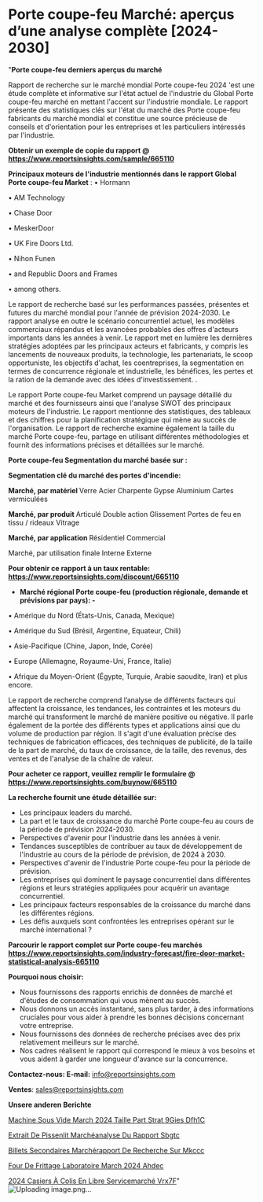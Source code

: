 # Porte coupe-feu Marché: aperçus d’une analyse complète [2024-2030]

"<strong>Porte coupe-feu derniers aperçus du marché</strong>

Rapport de recherche sur le marché mondial Porte coupe-feu 2024 'est une étude complète et informative sur l'état actuel de l'industrie du Global Porte coupe-feu marché en mettant l'accent sur l'industrie mondiale. Le rapport présente des statistiques clés sur l'état du marché des Porte coupe-feu fabricants du marché mondial et constitue une source précieuse de conseils et d'orientation pour les entreprises et les particuliers intéressés par l'industrie.

<strong>Obtenir un exemple de copie du rapport @ <a href=https://www.reportsinsights.com/sample/665110>https://www.reportsinsights.com/sample/665110</a></strong>

<strong>Principaux moteurs de l'industrie mentionnés dans le rapport Global Porte coupe-feu Market</strong> :
• Hormann

• AM Technology

• Chase Door

• MeskerDoor

• UK Fire Doors Ltd.

• Nihon Funen

• and Republic Doors and Frames

• among others.

Le rapport de recherche basé sur les performances passées, présentes et futures du marché mondial pour l'année de prévision 2024-2030. Le rapport analyse en outre le scénario concurrentiel actuel, les modèles commerciaux répandus et les avancées probables des offres d'acteurs importants dans les années à venir. Le rapport met en lumière les dernières stratégies adoptées par les principaux acteurs et fabricants, y compris les lancements de nouveaux produits, la technologie, les partenariats, le scoop opportuniste, les objectifs d'achat, les coentreprises, la segmentation en termes de concurrence régionale et industrielle, les bénéfices, les pertes et la ration de la demande avec des idées d'investissement. .

Le rapport Porte coupe-feu Market comprend un paysage détaillé du marché et des fournisseurs ainsi que l'analyse SWOT des principaux moteurs de l'industrie. Le rapport mentionne des statistiques, des tableaux et des chiffres pour la planification stratégique qui mène au succès de l'organisation. Le rapport de recherche examine également la taille du marché Porte coupe-feu, partage en utilisant différentes méthodologies et fournit des informations précises et détaillées sur le marché.

<strong>Porte coupe-feu Segmentation du marché basée sur :</strong>

<strong> Segmentation clé du marché des portes d'incendie: </strong>

<strong> Marché, par matériel </strong>
Verre
Acier
Charpente
Gypse
Aluminium
Cartes vermiculées

<strong> Marché, par produit </strong>
Articulé
Double action
Glissement
Portes de feu en tissu / rideaux
Vitrage

<strong> Marché, par application </strong>
Résidentiel
Commercial

Marché, par utilisation finale
Interne
Externe

<strong>Pour obtenir ce rapport à un taux rentable: <a href=https://www.reportsinsights.com/discount/665110>https://www.reportsinsights.com/discount/665110</a></strong>
<ul>
  <li><strong>Marché régional Porte coupe-feu (production régionale, demande et prévisions par pays): -</strong></li>
</ul>
• Amérique du Nord (États-Unis, Canada, Mexique)

• Amérique du Sud (Brésil, Argentine, Equateur, Chili)

• Asie-Pacifique (Chine, Japon, Inde, Corée)

• Europe (Allemagne, Royaume-Uni, France, Italie)

• Afrique du Moyen-Orient (Égypte, Turquie, Arabie saoudite, Iran) et plus encore.

Le rapport de recherche comprend l’analyse de différents facteurs qui affectent la croissance, les tendances, les contraintes et les moteurs du marché qui transforment le marché de manière positive ou négative. Il parle également de la portée des différents types et applications ainsi que du volume de production par région. Il s'agit d'une évaluation précise des techniques de fabrication efficaces, des techniques de publicité, de la taille de la part de marché, du taux de croissance, de la taille, des revenus, des ventes et de l'analyse de la chaîne de valeur.

<strong>Pour acheter ce rapport, veuillez remplir le formulaire @   <a href=https://www.reportsinsights.com/buynow/665110>https://www.reportsinsights.com/buynow/665110</a></strong>

<strong>La recherche fournit une étude détaillée sur:</strong>
<ul>
  <li>Les principaux leaders du marché.</li>
  <li>La part et le taux de croissance du marché Porte coupe-feu au cours de la période de prévision 2024-2030.</li>
  <li>Perspectives d'avenir pour l'industrie dans les années à venir.</li>
  <li>Tendances susceptibles de contribuer au taux de développement de l'industrie au cours de la période de prévision, de 2024 à 2030.</li>
  <li>Perspectives d'avenir de l'industrie Porte coupe-feu pour la période de prévision.</li>
  <li>Les entreprises qui dominent le paysage concurrentiel dans différentes régions et leurs stratégies appliquées pour acquérir un avantage concurrentiel.</li>
  <li>Les principaux facteurs responsables de la croissance du marché dans les différentes régions.</li>
  <li>Les défis auxquels sont confrontées les entreprises opérant sur le marché international ?</li>
</ul>

<strong>Parcourir le rapport complet sur Porte coupe-feu marchés <a href=https://www.reportsinsights.com/industry-forecast/fire-door-market-statistical-analysis-665110>https://www.reportsinsights.com/industry-forecast/fire-door-market-statistical-analysis-665110</a></strong>

<strong>Pourquoi nous choisir:</strong>
<ul>
  <li>Nous fournissons des rapports enrichis de données de marché et d'études de consommation qui vous mènent au succès.</li>
  <li>Nous donnons un accès instantané, sans plus tarder, à des informations cruciales pour vous aider à prendre les bonnes décisions concernant votre entreprise.</li>
  <li>Nous fournissons des données de recherche précises avec des prix relativement meilleurs sur le marché.</li>
  <li>Nos cadres réalisent le rapport qui correspond le mieux à vos besoins et vous aident à garder une longueur d'avance sur la concurrence.</li>
</ul>
<strong>Contactez-nous:
</strong><strong>E-mail:</strong> <a href=mailto:info@reportsinsights.com>info@reportsinsights.com</a>

<strong>Ventes</strong>: <a href=mailto:sales@reportsinsights.com>sales@reportsinsights.com</a>

<strong>Unsere anderen Berichte</strong>

<a href=https://www.linkedin.com/pulse/machine-sous-vide-march%C3%A9-2024-taille-part-strat%C3%A9gies-dfh1c/>Machine Sous Vide March 2024 Taille Part Strat 9Gies Dfh1C</a>

<a href=https://www.linkedin.com/pulse/extrait-de-pissenlit-marchéanalyse-du-rapport-sbgtc/>Extrait De Pissenlit Marchéanalyse Du Rapport Sbgtc</a>

<a href=https://www.linkedin.com/pulse/billets-secondaires-marchérapport-de-recherche-sur-mkccc/>Billets Secondaires Marchérapport De Recherche Sur Mkccc</a>

<a href=https://www.linkedin.com/pulse/four-de-frittage-laboratoire-march%C3%A9-2024-ahdec/>Four De Frittage Laboratoire March 2024 Ahdec</a>

<a href=https://www.linkedin.com/pulse/2024-casiers-à-colis-en-libre-servicemarché-vrx7f/>2024 Casiers À Colis En Libre Servicemarché Vrx7F</a>"
![Uploading image.png…]()
